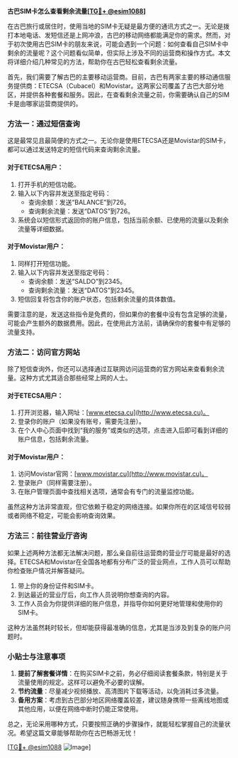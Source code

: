**古巴SIM卡怎么查看剩余流量[[TG💪+ @esim1088](https://t.me/s/esim1088)]**

在古巴旅行或居住时，使用当地的SIM卡无疑是最方便的通讯方式之一。无论是拨打本地电话、发短信还是上网冲浪，古巴的移动网络都能满足你的需求。然而，对于初次使用古巴SIM卡的朋友来说，可能会遇到一个问题：如何查看自己SIM卡中剩余的流量呢？这个问题看似简单，但实际上涉及不同的运营商和操作方式。本文将详细介绍几种常见的方法，帮助你在古巴轻松查看剩余流量。

首先，我们需要了解古巴的主要移动运营商。目前，古巴有两家主要的移动通信服务提供商：ETECSA（Cubacel）和Movistar。这两家公司覆盖了古巴大部分地区，并提供各种套餐和服务。因此，在查看剩余流量之前，你需要确认自己的SIM卡是由哪家运营商提供的。

### 方法一：通过短信查询

这是最常见且最简便的方式之一。无论你是使用ETECSA还是Movistar的SIM卡，都可以通过发送特定的短信代码来查询剩余流量。

#### 对于ETECSA用户：
1. 打开手机的短信功能。
2. 输入以下内容并发送至指定号码：
   - 查询余额：发送“BALANCE”到726。
   - 查询剩余流量：发送“DATOS”到726。
3. 系统会以短信形式返回你的账户信息，包括当前余额、已使用的流量以及剩余流量等详细数据。

#### 对于Movistar用户：
1. 同样打开短信功能。
2. 输入以下内容并发送至指定号码：
   - 查询余额：发送“SALDO”到2345。
   - 查询剩余流量：发送“DATOS”到2345。
3. 短信回复将包含你的账户状态，包括剩余流量的具体数值。

需要注意的是，发送这些指令是免费的，但如果你的套餐中没有包含足够的流量，可能会产生额外的数据费用。因此，在使用此方法前，请确保你的套餐中有足够的流量支持。

### 方法二：访问官方网站

除了短信查询外，你还可以选择通过互联网访问运营商的官方网站来查看剩余流量。这种方式尤其适合那些经常上网的人士。

#### 对于ETECSA用户：
1. 打开浏览器，输入网址：[www.etecsa.cu](http://www.etecsa.cu)。
2. 登录你的账户（如果没有账号，需要先注册）。
3. 在个人中心页面中找到“我的服务”或类似的选项，点击进入后即可看到详细的账户信息，包括剩余流量。

#### 对于Movistar用户：
1. 访问Movistar官网：[www.movistar.cu](http://www.movistar.cu)。
2. 登录账户（同样需要注册）。
3. 在账户管理页面中查找相关选项，通常会有专门的流量监控功能。

虽然这种方法非常直观，但它依赖于稳定的网络连接。如果你所在的区域信号较弱或者网络不稳定，可能会影响查询效果。

### 方法三：前往营业厅咨询

如果上述两种方法都无法解决问题，那么亲自前往运营商的营业厅可能是最好的选择。ETECSA和Movistar在全国各地都有分布广泛的营业网点，工作人员可以帮助你检查账户情况并解答疑问。

1. 带上你的身份证件和SIM卡。
2. 到达最近的营业厅后，向工作人员说明你想查询的内容。
3. 工作人员会为你提供详细的账户信息，并指导你如何更好地管理和使用你的SIM卡。

这种方法虽然耗时较长，但却能获得最准确的信息，尤其是当涉及到复杂的账户问题时。

### 小贴士与注意事项

1. **提前了解套餐详情**：在购买SIM卡之前，务必仔细阅读套餐条款，特别是关于流量使用的规定。这样可以避免不必要的误解。
2. **节约流量**：尽量减少视频播放、高清图片下载等活动，以免消耗过多流量。
3. **备用方案**：考虑到古巴部分地区网络覆盖较差，建议随身携带一些离线地图或其他应用，以便在网络中断时仍能正常使用。

总之，无论采用哪种方式，只要按照正确的步骤操作，就能轻松掌握自己的流量状况。希望这篇文章能够帮助你在古巴畅游无忧！

[[TG💪+ @esim1088](https://t.me/s/esim1088) ![Image](https://i.postimg.cc/4NQfJmqS/Snipaste-2025-05-13-00-14-12.png)]